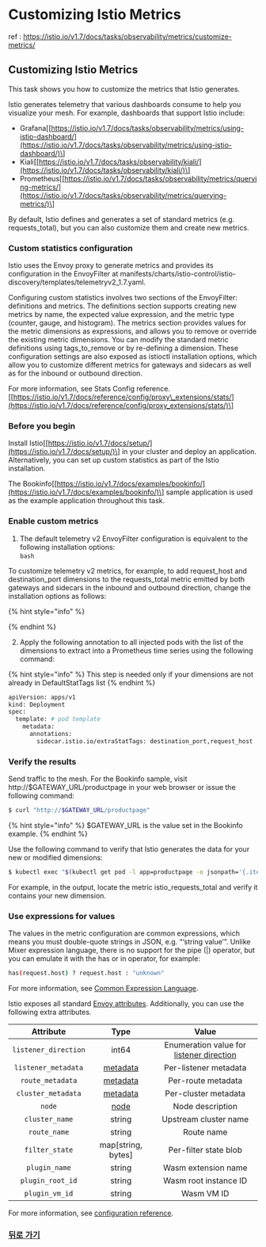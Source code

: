 # Customizing Istio Metrics

ref : https://istio.io/v1.7/docs/tasks/observability/metrics/customize-metrics/

## Customizing Istio Metrics <a id="title"></a>

This task shows you how to customize the metrics that Istio generates.

Istio generates telemetry that various dashboards consume to help you visualize your mesh. For example, dashboards that support Istio include:

* Grafana\[[https://istio.io/v1.7/docs/tasks/observability/metrics/using-istio-dashboard/](https://istio.io/v1.7/docs/tasks/observability/metrics/using-istio-dashboard/)\]
* Kiali\[[https://istio.io/v1.7/docs/tasks/observability/kiali/](https://istio.io/v1.7/docs/tasks/observability/kiali/)\]
* Prometheus\[[https://istio.io/v1.7/docs/tasks/observability/metrics/querying-metrics/](https://istio.io/v1.7/docs/tasks/observability/metrics/querying-metrics/)\]

By default, Istio defines and generates a set of standard metrics \(e.g. requests\_total\), but you can also customize them and create new metrics.



### Custom statistics configuration

Istio uses the Envoy proxy to generate metrics and provides its configuration in the EnvoyFilter at manifests/charts/istio-control/istio-discovery/templates/telemetryv2\_1.7.yaml.

Configuring custom statistics involves two sections of the EnvoyFilter: definitions and metrics. The definitions section supports creating new metrics by name, the expected value expression, and the metric type \(counter, gauge, and histogram\). The metrics section provides values for the metric dimensions as expressions, and allows you to remove or override the existing metric dimensions. You can modify the standard metric definitions using tags\_to\_remove or by re-defining a dimension. These configuration settings are also exposed as istioctl installation options, which allow you to customize different metrics for gateways and sidecars as well as for the inbound or outbound direction.

For more information, see Stats Config reference.\[[https://istio.io/v1.7/docs/reference/config/proxy\_extensions/stats/](https://istio.io/v1.7/docs/reference/config/proxy_extensions/stats/)\]

### Before you begin

Install Istio\[[https://istio.io/v1.7/docs/setup/](https://istio.io/v1.7/docs/setup/)\] in your cluster and deploy an application. Alternatively, you can set up custom statistics as part of the Istio installation.

The Bookinfo\[[https://istio.io/v1.7/docs/examples/bookinfo/](https://istio.io/v1.7/docs/examples/bookinfo/)\] sample application is used as the example application throughout this task.



### Enable custom metrics

  1. The default telemetry v2 EnvoyFilter configuration is equivalent to the following installation options:  
`bash`  
  
To customize telemetry v2 metrics, for example, to add request\_host and destination\_port dimensions to the requests\_total metric emitted by both gateways and sidecars in the inbound and outbound direction, change the installation options as follows:  


{% hint style="info" %}

{% endhint %}

  
  2. Apply the following annotation to all injected pods with the list of the dimensions to extract into a Prometheus time series using the following command:  


{% hint style="info" %}
This step is needed only if your dimensions are not already in DefaultStatTags list
{% endhint %}

```bash
apiVersion: apps/v1
kind: Deployment
spec:
  template: # pod template
    metadata:
      annotations:
        sidecar.istio.io/extraStatTags: destination_port,request_host  
```

### Verify the results

Send traffic to the mesh. For the Bookinfo sample, visit http://$GATEWAY\_URL/productpage in your web browser or issue the following command:

```bash
$ curl "http://$GATEWAY_URL/productpage"
```

{% hint style="info" %}
$GATEWAY\_URL is the value set in the Bookinfo example.
{% endhint %}

Use the following command to verify that Istio generates the data for your new or modified dimensions:

```bash
$ kubectl exec "$(kubectl get pod -l app=productpage -o jsonpath='{.items[0].metadata.name}')" -c istio-proxy -- curl 'localhost:15000/stats/prometheus' | grep istio_requests_total

```

For example, in the output, locate the metric istio\_requests\_total and verify it contains your new dimension.



### Use expressions for values

The values in the metric configuration are common expressions, which means you must double-quote strings in JSON, e.g. “‘string value’”. Unlike Mixer expression language, there is no support for the pipe \(\|\) operator, but you can emulate it with the has or in operator, for example:

```bash
has(request.host) ? request.host : "unknown"
```

For more information, see [Common Expression Language](https://opensource.google/projects/cel).  


Istio exposes all standard [Envoy attributes](https://www.envoyproxy.io/docs/envoy/latest/intro/arch_overview/security/rbac_filter#condition). Additionally, you can use the following extra attributes.  


| Attribute | Type | Value |
| :---: | :---: | :---: |
| `listener_direction` | int64 | Enumeration value for [listener direction](https://www.envoyproxy.io/docs/envoy/latest/api-v2/api/v2/core/base.proto#envoy-api-enum-core-trafficdirection) |
| `listener_metadata` | [metadata](https://www.envoyproxy.io/docs/envoy/latest/api-v2/api/v2/core/base.proto#core-metadata) | Per-listener metadata |
| `route_metadata` | [metadata](https://www.envoyproxy.io/docs/envoy/latest/api-v2/api/v2/core/base.proto#core-metadata) | Per-route metadata |
| `cluster_metadata` | [metadata](https://www.envoyproxy.io/docs/envoy/latest/api-v2/api/v2/core/base.proto#core-metadata) | Per-cluster metadata |
| `node` | [node](https://www.envoyproxy.io/docs/envoy/latest/api-v2/api/v2/core/base.proto#core-node) | Node description |
| `cluster_name` | string | Upstream cluster name |
| `route_name` | string | Route name |
| `filter_state` | map\[string, bytes\] | Per-filter state blob |
| `plugin_name` | string | Wasm extension name |
| `plugin_root_id` | string | Wasm root instance ID |
| `plugin_vm_id` | string | Wasm VM ID |



For more information, see [configuration reference](https://istio.io/v1.7/docs/reference/config/proxy_extensions/stats/).  






### [뒤로 가기](./README.md)
